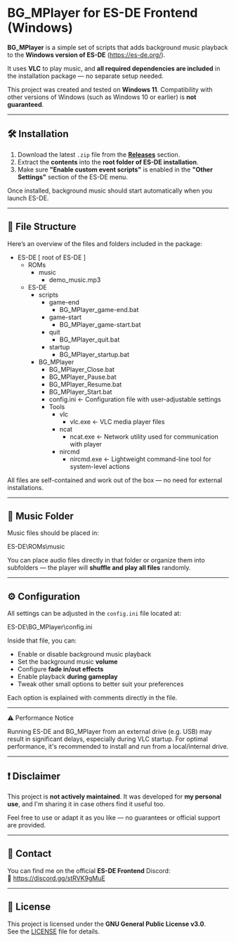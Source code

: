 # BG_MPlayer for ES-DE Frontend (Windows)

**BG_MPlayer** is a simple set of scripts that adds background music playback to the **Windows version of ES-DE** (https://es-de.org/).

It uses **VLC** to play music, and **all required dependencies are included** in the installation package — no separate setup needed.

This project was created and tested on **Windows 11**. Compatibility with other versions of Windows (such as Windows 10 or earlier) is **not guaranteed**.

---

## 🛠️ Installation

1. Download the latest `.zip` file from the **[Releases](../../releases)** section.
2. Extract the **contents** into the **root folder of ES-DE installation**.
3. Make sure **"Enable custom event scripts"** is enabled in the **"Other Settings"** section of the ES-DE menu.

Once installed, background music should start automatically when you launch ES-DE.

---

## 📂 File Structure

Here’s an overview of the files and folders included in the package:

- ES-DE [ root of ES-DE ]
  - ROMs
    - music
      - demo_music.mp3
  - ES-DE
    - scripts
      - game-end
        - BG_MPlayer_game-end.bat
      - game-start
        - BG_MPlayer_game-start.bat
      - quit
        - BG_MPlayer_quit.bat
      - startup
        - BG_MPlayer_startup.bat
    - BG_MPlayer
      - BG_MPlayer_Close.bat
      - BG_MPlayer_Pause.bat
      - BG_MPlayer_Resume.bat
      - BG_MPlayer_Start.bat
      - config.ini              ← Configuration file with user-adjustable settings
      - Tools
        - vlc
          - vlc.exe        ← VLC media player files
        - ncat
          - ncat.exe       ← Network utility used for communication with player
        - nircmd
          - nircmd.exe     ← Lightweight command-line tool for system-level actions

All files are self-contained and work out of the box — no need for external installations.

---

## 🎵 Music Folder

Music files should be placed in:

ES-DE\ROMs\music

You can place audio files directly in that folder or organize them into subfolders — the player will **shuffle and play all files** randomly.

---

## ⚙️ Configuration

All settings can be adjusted in the `config.ini` file located at:

ES-DE\BG_MPlayer\config.ini

Inside that file, you can:

- Enable or disable background music playback
- Set the background music **volume**
- Configure **fade in/out effects**
- Enable playback **during gameplay**
- Tweak other small options to better suit your preferences

Each option is explained with comments directly in the file.

---

⚠️ Performance Notice

Running ES-DE and BG_MPlayer from an external drive (e.g. USB) may result in significant delays, especially during VLC startup.
For optimal performance, it's recommended to install and run from a local/internal drive.

---

## ❗ Disclaimer

This project is **not actively maintained**. It was developed for **my personal use**, and I'm sharing it in case others find it useful too.

Feel free to use or adapt it as you like — no guarantees or official support are provided.

---

## 💬 Contact

You can find me on the official **ES-DE Frontend** Discord:  
🔗 https://discord.gg/stRVK9gMuE

---

## 📄 License

This project is licensed under the **GNU General Public License v3.0**.  
See the [LICENSE](LICENSE) file for details.
